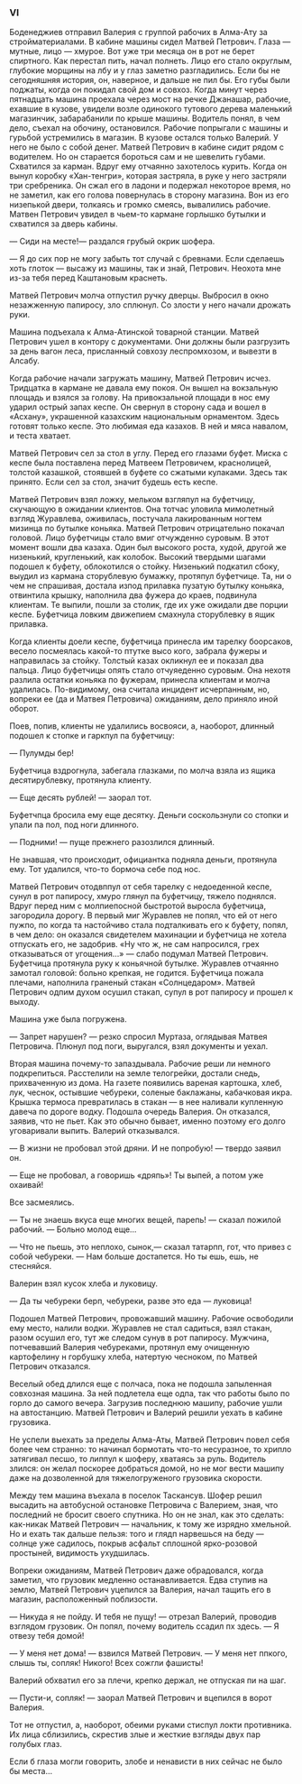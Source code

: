 ### VI

Боденеджиев отправил Валерия с группой рабочих в Алма-Ату за стройматериалами.
В кабине машины сидел Матвей Петрович.
Глаза — мутные, лицо — хмурое.
Вот уже три месяца он в рот не берет спиртного.
Как перестал пить, начал полнеть.
Лицо его стало округлым, глубокие морщины на лбу и у глаз заметно разгладились.
Если бы не сегодняшняя история, он, наверное, и дальше не пил бы.
Его губы были поджаты, когда он покидал свой дом и совхоз.
Когда минут через пятнадцать машина проехала через мост на речке Джанашар, рабочие, ехавшие в кузове, увидели возле одинокого тутового дерева маленький магазинчик, забарабанили по крыше машины.
Водитель понял, в чем дело, съехал на обочину, остановился.
Рабочие попрыгали с машины и гурьбой устремились в магазин.
В кузове остался только Валерий.
У него не было с собой денег.
Матвей Петрович в кабине сидит рядом с водителем.
Но он старается бороться сам и не шевелить губами.
Схватился за карман.
Вдруг ему отчаянно захотелось курить.
Когда он вынул коробку «Хан-тенгри», которая застряла, в руке у него застряли три сребреника.
Он сжал его в ладони и подержал некоторое время, но не заметил, как его голова повернулась в сторону магазина.
Вон из его низепькой двери, толкаясь и громко смеясь, вывалились рабочие.
Матвен Петрович увидел в чьем-то кармане горлышко бутылки и схватился за дверь кабины.

— Сиди на месте!— раздался грубый окрик шофера.

— Я до сих пор не могу забыть тот случай с бревнами.
Если сделаешь хоть глоток — высажу из машины, так и знай, Петрович.
Неохота мне из-за тебя перед Каштановым краснеть.

Матвей Петрович молча отпустил ручку дверцы.
Выбросил в окно незажженную папиросу, зло сплюнул.
Со злости у него начали дрожать руки.



Машина подъехала к Алма-Атинской товарной станции.
Матвей Петрович ушел в контору с документами.
Они должны были разгрузить за день вагон леса, присланный совхозу леспромхозом, и вывезти в Алсабу.

Когда рабочие начали загружать машину, Матвей Петрович исчез.
Тридцатка в кармане не давала ему покоя.
Он вышел на вокзальную площадь и взялся за голову.
На привокзальной площади в нос ему ударил острый запах кеспе.
Он свернул в сторону сада и вошел в «Асхану», украшенной казахским национальным орнаментом.
Здесь готовят только кеспе.
Это любимая еда казахов.
В ней и мяса навалом, и теста хватает.

Матвей Петрович сел за стол в углу.
Перед его глазами буфет.
Миска с кеспе была поставлена ​​перед Матвеем Петровичем, краснолицей, толстой казашкой, стоявшей в буфете со сжатыми кулаками.
Здесь так принято.
Если сел за стол, значит будешь есть кеспе.


Матвей Петрович взял ложку, мельком взгляпул на буфетчицу, скучающую в ожидании клиентов.
Она тотчас уловила мимолетный взгляд Журавлева, оживилась, постучала лакированным ногтем мизинца по бутылке коньяка.
Матвей Петрович отрицательно покачал головой.
Лицо буфетчицы стало вмиг отчужденно суровым.
В этот момент вошли два казаха.
Один был высокого роста, худой, другой же низенький, кругленький, как колобок.
Высокий твердыми шагами подошел к буфету, облокотился о стойку.
Низенький подкатил сбоку, выудил из кармана сторублевую бумажку, протяпул буфетчице.
Та, ни о чем не спрашивая, достала изпод прилавка пузатую бутылку коньяка, отвинтила крышку, наполнила два фужера до краев, подвинула клиентам.
Те выпили, пошли за столик, где их уже ожидали две порции кеспе.
Буфетчица ловким движепием смахнула сторублевку в ящик прилавка.

Когда клиенты доели кеспе, буфетчица принесла им тарелку боорсаков, весело посмеялась какой-то птутке высо кого, забрала фужеры и направилась за стойку.
Толстый казах окликнул ее и показал два пальца.
Лицо буфетчицы опять стало отчуяеденно суровым.
Она нехотя разлила остатки коньяка по фужерам, принесла клиентам и молча удалилась.
По-видимому, она считала инцидент исчерпанным, но, вопреки ее (да и Матвея Петровича) ожиданиям, дело приняло иной оборот.

Поев, попив, клиенты не удалились восвояси, а, наоборот, длинный подошел к стопке и гаркпул па буфетчицу:

— Пулумды бер!

Буфетчица вздрогнула, забегала глазками, по молча взяла из ящика десятирублевку, протянула клиенту.

— Еще десять рублей!
— заорал тот.

Буфетчпца бросила ему еще десятку.
Деньги соскользнули со стопки и упали па пол, под ноги длинного.

— Подними!
— пуще прежнего разозлился длинный.

Не знавшая, что происходит, официантка подняла деньги, протянула ему.
Тот удалился, что-то бормоча себе под нос.

Матвей Петрович отодвппул от себя тарелку с недоеденной кеспе, сунул в рот папиросу, хмуро глянул па буфетчицу, тяжело поднялся.
Вдруг перед ним с молпиепосной быстротой выросла буфетчица, загородила дорогу.
В первый миг Журавлев не попял, что ей от него пужпо, по когда та настойчиво стала подталкивать его к буфету, попял, в чем дело: он оказался свидетелем махинации и буфетчица не хотела отпускать его, не задобрив.
«Ну что ж, не сам напросился, грех отказываться от угощения...» — слабо подумал Матвей Петрович.
Буфетчица протянула руку к коньячной бутылке.
Журавлев отчаянно замотал головой: больно крепкая, не годится.
Буфетчица пожала плечами, наполнила граненый стакан «Солнцедаром».
Матвей Петрович одпим духом осушил стакап, супул в рот папиросу и прошел к выходу.

Машина уже была погружена.

— Запрет нарушен?
— резко спросил Муртаза, оглядывая Матвея Петровича.
Плюнул под поги, выругался, взял документы и уехал.

Вторая машина почему-то запаздывала.
Рабочие реши ли немного подкрепиться.
Расстелили на земле телогрейки, достали снедь, прихваченную из дома.
На газете появились вареная картошка, хлеб, лук, чеснок, остывшие чебуреки, соленые баклажаны, кабачковая икра.
Крышка термоса превратилась в стакан — в нее наливали купленную давеча по дороге водку.
Подошла очередь Валерия.
Он отказался, заявив, что не пьет.
Как это обычно бывает, именно поэтому его долго уговаривали выпить.
Валерий отказывался.

— В жизни не пробовал этой дряни.
И не попробую!
— твердо заявил он.

— Еще не пробовал, а говоришь «дряпь»!
Ты выпей, а потом уже охаивай!

Все засмеялись.

— Ты не знаешь вкуса еще многих вещей, парепь!
— сказал пожилой рабочий.
— Больно молод еще...

— Что не пьешь, это неплохо, сынок,— сказал татарпп, гот, что привез с собой чебуреки.
— Нам больше достапется.
Но ты ешь, ешь, не стесняйся.

Валерин взял кусок хлеба и луковицу.

— Да ты чебуреки берп, чебуреки, разве это еда — луковица!

Подошел Матвей Петрович, провожавший машину.
Рабочие освободили ему место, налили водки.
Журавлев не стал садиться, взял стакан, разом осушил его, тут же следом сунув в рот папиросу.
Мужчина, потчевавший Валерия чебуреками, протянул ему очищенную картофелину н горбушку хлеба, натертую чесноком, по Матвей Петрович отказался.

Веселый обед длился еще с полчаса, пока не подошла запыленная совхозная машина.
За ней подлетела еще одпа, так что работы было по горло до самого вечера.
Загрузив последнюю машипу, рабочие ушли на автостанцию.
Матвей Петрович и Валерий решили уехать в кабине грузовика.

Не успели выехать за пределы Алма-Аты, Матвей Петрович повел себя более чем странно: то начинал бормотать что-то несуразное, то хрипло затягивал песшо, то липпул к шоферу, хватаясь за руль.
Водитель злился: он желал поскорее добраться домой, но не мог вести машипу даже на дозволенной для тяжелогруженого грузовика скорости.

Между тем машина въехала в поселок Таскансув.
Шофер решил высадить на автобусной остановке Петровича с Валерием, зная, что последний не бросит своего спутника.
Но он не знал, как это сделать: как-никак Матвей Петрович — начальник, к тому же изрядно хмельной.
Но и ехать так дальше пельзя: того и глядп нарвешься на беду — солнце уже садилось, покрыв асфальт сплошной ярко-розовой простыней, видимость ухудшилась.

Вопреки ожиданиям, Матвей Петрович даже обрадовался, когда заметил, что грузовик медленно останавливается.
Едва ступив на землю, Матвей Петрович уцепился за Валерия, начал тащить его в магазин, расположенный поблизости.

— Никуда я не пойду.
И тебя не пущу!
— отрезал Валерий, проводив взглядом грузовик.
Он попял, почему водитель ссадил пх здесь.
— Я отвезу тебя домой!

— У меня нет дома!
— взвился Матвей Петрович.
— У меня нет ппкого, слышь ты, сопляк!
Никого!
Всех сожгли фашисты!

Валерий обхватил его за плечи, крепко держал, не отпуская пи на шаг.

— Пусти-и, сопляк!
— заорал Матвей Петрович и вцепился в ворот Валерия.

Тот не отпустил, а, наоборот, обеими руками стиспул локти противника.
Их лица сблизились, скрестив злые и жесткие взгляды двух пар голубых глаз.

Если б глаза могли говорить, злобе и ненависти в них сейчас не было бы места...
